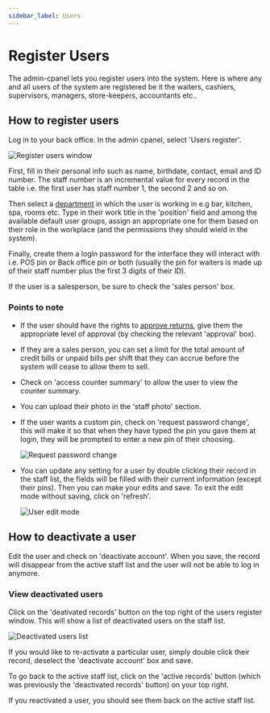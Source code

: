 ```yaml
---
sidebar_label: Users
---
```


# Register Users

The admin-cpanel lets you register users into the system. Here is where any and all users of the system are registered be it the waiters, cashiers, supervisors, managers, store-keepers, accountants etc..


## How to register users

Log in to your back office. In the admin cpanel, select 'Users register'.

![Register users window](/img/users_register.PNG)

First, fill in their personal info such as name, birthdate, contact, email and ID number. The staff number is an incremental value for every record in the table i.e. the first user has staff number 1, the second 2 and so on.

Then select a [department](./departments.md) in which the user is working in e.g bar, kitchen, spa, rooms etc. Type in their work title in the 'position' field and among the available default user groups, assign an appropriate one for them based on their role in the workplace (and the permissions they should wield in the system).

Finally, create them a login password for the interface they will interact with i.e. POS pin or Back office pin or both (usually the pin for waiters is made up of their staff number plus the first 3 digits of their ID).

If the user is a salesperson, be sure to check the 'sales person' box.

### Points to note
- If the user should have the rights to [approve returns](../point-of-sale/returns#approving-returns), give them the appropriate level of approval (by checking the relevant 'approval' box). 

- If they are a sales person, you can set a limit for the total amount of credit bills or unpaid bills per shift that they can accrue before the system will cease to allow them to sell.

- Check on 'access counter summary' to allow the user to view the counter summary.

- You can upload their photo in the 'staff photo' section.

<!-- TODO: Add screenshot of the counter summary -->

- If the user wants a custom pin, check on 'request password change', this will make it so that when they have typed the pin you gave them at login, they will be prompted to enter a new pin of their choosing.

  ![Request password change](/img/request_password_change.PNG)

- You can update any setting for a user by double clicking their record in the staff list, the fields will be filled with their current information (except their pins). Then you can make your edits and save. To exit the edit mode without saving, click on 'refresh'.

  ![User edit mode](/img/user_edit_mode.PNG)

## How to deactivate a user

Edit the user and check on 'deactivate account'. When you save, the record will disappear from the active staff list and the user will not be able to log in anymore.

### View deactivated users

Click on the 'deativated records' button on the top right of the users register window. This will show a list of deactivated users on the staff list.

![Deactivated users list](/img/deactivated_users.PNG)

If you would like to re-activate a particular user, simply double click their record, deselect the 'deactivate account' box and save.

To go back to the active staff list, click on the 'active records' button (which was previously the 'deactivated records' button) on your top right.

If you reactivated a user, you should see them back on the active staff list.